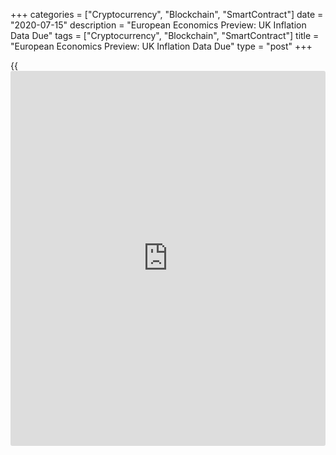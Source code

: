 +++
categories = ["Cryptocurrency", "Blockchain", "SmartContract"]
date = "2020-07-15"
description = "European Economics Preview: UK Inflation Data Due"
tags = ["Cryptocurrency", "Blockchain", "SmartContract"]
title = "European Economics Preview: UK Inflation Data Due"
type = "post"
+++

{{<iframe id="large-banner" src="https://www.bounty.group/#slide=26.0" width="100%" height="600" scrolling="no" style="border: 0px solid rgb(216, 221, 230); border-radius: 3px;">}}

Consumer and producer prices from the UK are due on Wednesday,
headlining a light day for the European economic [news](https://www.letsplayfx.com/blog/forex-news-website/).

At 2.00 am ET, the Office for National Statistics releases UK consumer
and producer prices for June. Inflation is forecast to slow to 0.4
percent from 0.5 percent in May.

Economists forecast UK output prices to fall 1.1 percent annually,
following a 1.4 percent drop in May. At the same time, the decline in
input prices is forecast to slow to 6.5 percent from 10 percent a month
ago.

In the meantime, foreign trade figures are due from Norway. The deficit
totaled NOK 1.2 billion in May.

At 4.00 am ET, Italy's Istat releases final consumer prices for June.
Economists forecast prices to drop 0.2 percent annually, in line with
the preliminary estimate.

In the meantime, consumer price data is due from Poland.

For comments and feedback [contact](https://www.playgroundfx.com/contact/): editorial@rtt[news](https://www.letsplayfx.com/blog/forex-news-website/).com

[Business News][1]

   1. www.rtt[news](https://www.letsplayfx.com/blog/forex-news-website/).com/Content/Business.aspx